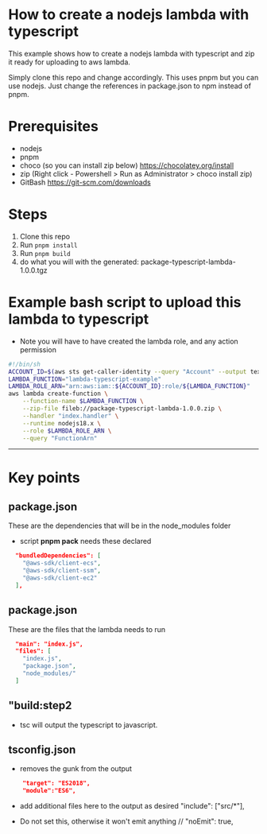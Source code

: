 # How to create a nodejs lambda with typescript
This example shows how to create a nodejs lambda with typescript and zip it ready for uploading to aws lambda.

Simply clone this repo and change accordingly.
This uses pnpm but you can use nodejs. Just change the references in package.json to npm instead of pnpm.

# Prerequisites
- nodejs
- pnpm
- choco (so you can install zip below)
https://chocolatey.org/install
- zip (Right click - Powershell > Run as Administrator > choco install zip)
- GitBash
https://git-scm.com/downloads

# Steps
1. Clone this repo
2. Run `pnpm install`
3. Run `pnpm build`
4. do what you will with the generated: package-typescript-lambda-1.0.0.tgz


# Example bash script to upload this lambda to typescript
- Note you will have to have created the lambda role, and any action permission
```sh
#!/bin/sh
ACCOUNT_ID=$(aws sts get-caller-identity --query "Account" --output text)
LAMBDA_FUNCTION="lambda-typescript-example"
LAMBDA_ROLE_ARN="arn:aws:iam::${ACCOUNT_ID}:role/${LAMBDA_FUNCTION}"
aws lambda create-function \
    --function-name $LAMBDA_FUNCTION \
    --zip-file fileb://package-typescript-lambda-1.0.0.zip \
    --handler "index.handler" \
    --runtime nodejs18.x \
    --role $LAMBDA_ROLE_ARN \
    --query "FunctionArn"
```

----
# Key points
## package.json
These are the dependencies that will be in the node_modules folder
- script **pnpm pack** needs these declared
```json
  "bundledDependencies": [
    "@aws-sdk/client-ecs",
    "@aws-sdk/client-ssm",
    "@aws-sdk/client-ec2"
  ],
```
## package.json
These are the files that the lambda needs to run
```json
  "main": "index.js",
  "files": [
    "index.js",
    "package.json",
    "node_modules/"
  ]
```

## "build:step2
- tsc will output the typescript to javascript.

## tsconfig.json
- removes the gunk from the output
```json
    "target": "ES2018",
    "module":"ES6",
```
- add additional files here to the output as desired
  "include": ["src/*"],
 
- Do not set this, otherwise it won't emit anything
    // "noEmit": true,


